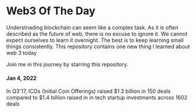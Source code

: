 # Web3 Of The Day

Understnading blockchain can seem like a complex task. As it is often described as the future of web, there is no excuse to ignore it. We cannot expect ourselves to learn it overnight. The best is to keep learning small things consistently. This repository contains one new thing I learned about web 3 today

Join me in this journey by starring this repository.

#### Jan 4, 2022

In Q3'17, ICOs (Initial Coin Offerings) raised $1.3 billion in 150 deals compared to $1.4 billion raised in in tech startup investments across 1602 deals
